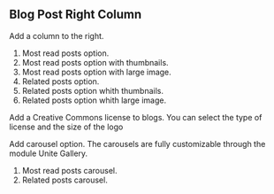 Blog Post Right Column
-----------------------

Add a column to the right.
1. Most read posts option.
2. Most read posts option with thumbnails.
3. Most read posts option with large image.
4. Related posts option.
5. Related posts option whith thumbnails.
6. Related posts option whith large image.

Add a Creative Commons license to blogs.
You can select the type of license and the size of the logo

Add carousel option.
The carousels are fully customizable through the module Unite Gallery.
1. Most read posts carousel.
2. Related posts carousel.


